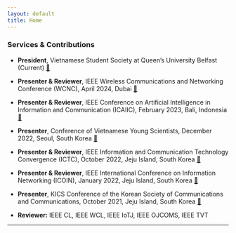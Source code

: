 ```yaml
---
layout: default
title: Home
---
```


### Services & Contributions  

- **President**, Vietnamese Student Society at Queen’s University Belfast (Current) [🔗](https://home.q-su.org/clubssocieties/vietnamese/)

- **Presenter & Reviewer**, IEEE Wireless Communications and Networking Conference (WCNC), April 2024, Dubai [🔗](https://ieeexplore.ieee.org/document/10571002)  
- **Presenter & Reviewer**, IEEE Conference on Artificial Intelligence in Information and Communication (ICAIIC), February 2023, Bali, Indonesia [🔗](https://ieeexplore.ieee.org/abstract/document/10067114)  
- **Presenter**, Conference of Vietnamese Young Scientists, December 2022, Seoul, South Korea [🔗](https://drive.google.com/file/d/1IFxmaldEJPH0fIn-uDcfLK72LDxNyuTP/view)  
- **Presenter & Reviewer**, IEEE Information and Communication Technology Convergence (ICTC), October 2022, Jeju Island, South Korea [🔗](https://ieeexplore.ieee.org/abstract/document/9952411)  
- **Presenter & Reviewer**, IEEE International Conference on Information Networking (ICOIN), January 2022, Jeju Island, South Korea [🔗](https://ieeexplore.ieee.org/abstract/document/9687180)  
- **Presenter**, KICS Conference of the Korean Society of Communications and Communications, October 2021, Jeju Island, South Korea [🔗](https://www.dbpia.co.kr/Journal/articleDetail?nodeId=NODE10587233)  

- **Reviewer:** IEEE CL, IEEE WCL, IEEE IoTJ, IEEE OJCOMS, IEEE TVT


---
